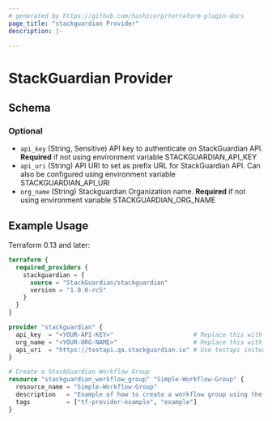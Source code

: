 ```yaml
---
# generated by https://github.com/hashicorp/terraform-plugin-docs
page_title: "stackguardian Provider"
description: |-

---
```


# StackGuardian Provider

<!-- schema generated by tfplugindocs -->
## Schema

### Optional

- `api_key` (String, Sensitive) API key to authenticate on StackGuardian API. **Required** if not using environment variable STACKGUARDIAN_API_KEY
- `api_uri` (String) API URI to set as prefix URL for StackGuardian API. Can also be configured using environment variable STACKGUARDIAN_API_URI
- `org_name` (String) Stackguardian Organization name. **Required** if not using environment variable STACKGUARDIAN_ORG_NAME



## Example Usage

Terraform 0.13 and later:

```terraform
terraform {
  required_providers {
    stackguardian = {
      source = "StackGuardian/stackguardian"
      version = "1.0.0-rc5"
    }
  }
}

provider "stackguardian" {
  api_key  = "<YOUR-API-KEY>"                      # Replace this with your API key
  org_name = "<YOUR-ORG-NAME>"                     # Replace this with your organization name
  api_uri  = "https://testapi.qa.stackguardian.io" # Use testapi instead of production for testing
}

# Create a StackGuardian Workflow Group
resource "stackguardian_workflow_group" "Simple-Workflow-Group" {
  resource_name = "Simple-Workflow-Group"
  description   = "Example of how to create a workflow group using the StackGuardian Terraform Provider"
  tags          = ["tf-provider-example", "example"]
}
```
